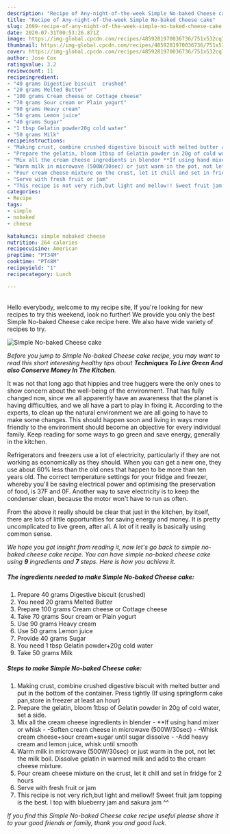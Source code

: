 ```yaml
---
description: "Recipe of Any-night-of-the-week Simple No-baked Cheese cake"
title: "Recipe of Any-night-of-the-week Simple No-baked Cheese cake"
slug: 2699-recipe-of-any-night-of-the-week-simple-no-baked-cheese-cake
date: 2020-07-31T00:53:26.871Z
image: https://img-global.cpcdn.com/recipes/4859281970036736/751x532cq70/simple-no-baked-cheese-cake-recipe-main-photo.jpg
thumbnail: https://img-global.cpcdn.com/recipes/4859281970036736/751x532cq70/simple-no-baked-cheese-cake-recipe-main-photo.jpg
cover: https://img-global.cpcdn.com/recipes/4859281970036736/751x532cq70/simple-no-baked-cheese-cake-recipe-main-photo.jpg
author: Jose Cox
ratingvalue: 3.2
reviewcount: 11
recipeingredient:
- "40 grams Digestive biscuit  crushed"
- "20 grams Melted Butter"
- "100 grams Cream cheese or Cottage cheese"
- "70 grams Sour cream or Plain yogurt"
- "90 grams Heavy cream"
- "50 grams Lemon juice"
- "40 grams Sugar"
- "1 tbsp Gelatin powder20g cold water"
- "50 grams Milk"
recipeinstructions:
- "Making crust, combine crushed digestive biscuit with melted butter and put in the bottom of the container. Press tightly (If using springform cake pan,store in freezer at least an hour)"
- "Prepare the gelatin, bloom 1tbsp of Gelatin powder in 20g of cold water, set a side."
- "Mix all the cream cheese ingredients in blender **If using hand mixer or whisk -Soften cream cheese in microwave (500W/30sec) -Whisk cream cheese+sour cream+sugar until sugar dissolve -Add heavy cream and lemon juice, whisk until smooth"
- "Warm milk in microwave (500W/30sec) or just warm in the pot, not let the milk boil. Dissolve gelatin in warmed milk and add to the cream cheese mixture."
- "Pour cream cheese mixture on the crust, let it chill and set in fridge for 2 hours"
- "Serve with fresh fruit or jam"
- "This recipe is not very rich,but light and mellow!! Sweet fruit jam topping is the best. I top with blueberry jam and sakura jam ^^"
categories:
- Recipe
tags:
- simple
- nobaked
- cheese

katakunci: simple nobaked cheese 
nutrition: 264 calories
recipecuisine: American
preptime: "PT34M"
cooktime: "PT48M"
recipeyield: "1"
recipecategory: Lunch

---
```

<br>
Hello everybody, welcome to my recipe site, If you're looking for new recipes to try this weekend, look no further! We provide you only the best Simple No-baked Cheese cake recipe here. We also have wide variety of recipes to try.
<br>


![Simple No-baked Cheese cake](https://img-global.cpcdn.com/recipes/4859281970036736/751x532cq70/simple-no-baked-cheese-cake-recipe-main-photo.jpg)

<i>Before you jump to Simple No-baked Cheese cake recipe, you may want to read this short interesting healthy tips about 
<strong>Techniques To Live Green And also Conserve Money In The Kitchen</strong>.</i>
</br>

It was not that long ago that hippies and tree huggers were the only ones to show concern about the well-being of the environment. That has fully changed now, since we all apparently have an awareness that the planet is having difficulties, and we all have a part to play in fixing it. According to the experts, to clean up the natural environment we are all going to have to make some changes. This should happen soon and living in ways more friendly to the environment should become an objective for every individual family. Keep reading for some ways to go green and save energy, generally in the kitchen.

Refrigerators and freezers use a lot of electricity, particularly if they are not working as economically as they should. When you can get a new one, they use about 60% less than the old ones that happen to be more than ten years old. The correct temperature settings for your fridge and freezer, whereby you'll be saving electrical power and optimising the preservation of food, is 37F and 0F. Another way to save electricity is to keep the condenser clean, because the motor won't have to run as often.

From the above it really should be clear that just in the kitchen, by itself, there are lots of little opportunities for saving energy and money. It is pretty uncomplicated to live green, after all. A lot of it really is basically using common sense.


<i>We hope you got insight from reading it, now let's go back to simple no-baked cheese cake recipe. You can have simple no-baked cheese cake using <strong>9</strong> ingredients and <strong>7</strong> steps. Here is how you achieve it.
</i>

##### The ingredients needed to make Simple No-baked Cheese cake:

1. Prepare 40 grams Digestive biscuit  (crushed)
1. You need 20 grams Melted Butter
1. Prepare 100 grams Cream cheese or Cottage cheese
1. Take 70 grams Sour cream or Plain yogurt
1. Use 90 grams Heavy cream
1. Use 50 grams Lemon juice
1. Provide 40 grams Sugar
1. You need 1 tbsp Gelatin powder+20g cold water
1. Take 50 grams Milk


##### Steps to make Simple No-baked Cheese cake:

1. Making crust, combine crushed digestive biscuit with melted butter and put in the bottom of the container. Press tightly (If using springform cake pan,store in freezer at least an hour)
1. Prepare the gelatin, bloom 1tbsp of Gelatin powder in 20g of cold water, set a side.
1. Mix all the cream cheese ingredients in blender - **If using hand mixer or whisk - -Soften cream cheese in microwave (500W/30sec) - -Whisk cream cheese+sour cream+sugar until sugar dissolve - -Add heavy cream and lemon juice, whisk until smooth
1. Warm milk in microwave (500W/30sec) or just warm in the pot, not let the milk boil. Dissolve gelatin in warmed milk and add to the cream cheese mixture.
1. Pour cream cheese mixture on the crust, let it chill and set in fridge for 2 hours
1. Serve with fresh fruit or jam
1. This recipe is not very rich,but light and mellow!! Sweet fruit jam topping is the best. I top with blueberry jam and sakura jam ^^


<i>If you find this Simple No-baked Cheese cake recipe useful please share it to your good friends or family, thank you and good luck.</i>
